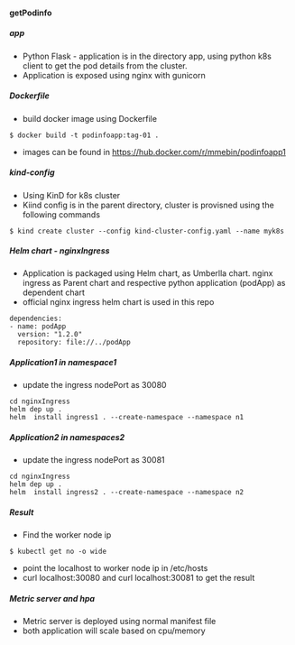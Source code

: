 #### getPodinfo

##### app
- Python Flask - application is in the directory app, using python k8s client to get the pod details from the cluster.
- Application is exposed using nginx with gunicorn

##### Dockerfile
- build docker image using Dockerfile
```
$ docker build -t podinfoapp:tag-01 .
```
- images can be found in https://hub.docker.com/r/mmebin/podinfoapp1

##### kind-config
- Using KinD for k8s cluster 
- Kiind config is in the parent directory, cluster is provisned using the following commands
```
$ kind create cluster --config kind-cluster-config.yaml --name myk8s
```

##### Helm chart - nginxIngress
- Application is packaged using Helm chart, as Umberlla chart. nginx ingress as Parent chart and respective python application (podApp) as dependent chart
- official nginx ingress helm chart is used in this repo
```
dependencies:
- name: podApp
  version: "1.2.0"
  repository: file://../podApp
```

##### Application1 in namespace1
- update the ingress nodePort as 30080
```
cd nginxIngress
helm dep up . 
helm  install ingress1 . --create-namespace --namespace n1
```
##### Application2 in namespaces2
- update the ingress nodePort as 30081
```
cd nginxIngress
helm dep up . 
helm  install ingress2 . --create-namespace --namespace n2
```

##### Result
- Find the worker node ip
```
$ kubectl get no -o wide
```
- point the localhost to worker node ip in /etc/hosts
- curl localhost:30080 and curl localhost:30081 to get the result

##### Metric server and hpa
- Metric server is deployed using normal manifest file 
- both application will scale based on cpu/memory